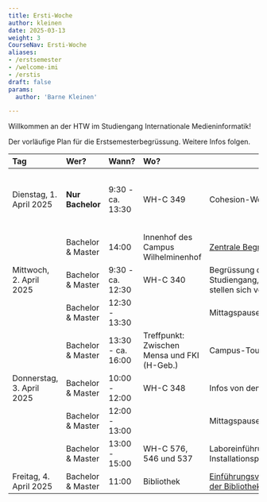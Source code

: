 ```yaml
---
title: Ersti-Woche
author: kleinen
date: 2025-03-13
weight: 3
CourseNav: Ersti-Woche
aliases: 
- /erstsemester
- /welcome-imi
- /erstis
draft: false
params:
  author: 'Barne Kleinen'

---
```


Willkommen an der HTW im Studiengang Internationale Medieninformatik!

Der vorläufige Plan für die Erstsemesterbegrüssung. Weitere Infos folgen.

| Tag                       | Wer?              |    Wann?            |Wo?   |                                                                                                                           |                                      |
|:------------------------- |:----------------- |:----------------- |:-- |:-------------------------------------------------------------------------------------------------------------------------- | ------------------------------------ |
| Dienstag, 1. April 2025   | **Nur Bachelor**  | 9:30 - ca. 13:30  | WH-C 349 | Cohesion-Workshop                                                                                                         | (Aufbau für Buddies schon um 8:00!!) |
|                           | Bachelor & Master | 14:00             | Innenhof des Campus Wilhelminenhof |[Zentrale Begrüssung](https://events.htw-berlin.de/studium/erstsemesterbegruessung/)   |                                      |
| Mittwoch, 2. April 2025   | Bachelor & Master | 9:30 - ca. 12:30  | WH-C 340 |Begrüssung durch den Studiengang, die Profs stellen sich vor                                                              |                                      |
|                           | Bachelor & Master | 12:30 - 13:30     | | Mittagspause                                                                                                              |                                      |
|                           | Bachelor & Master | 13:30 - ca. 16:00 | Treffpunkt: Zwischen Mensa und FKI (H-Geb.) |Campus-Tour                                                                                                               |                                      |
| Donnerstag, 3. April 2025 | Bachelor & Master | 10:00 - 12:00       | WH-C 348 |Infos von den Buddies                                                                                                     |                                      |
|                           | Bachelor & Master | 12:00 - 13:00     | |Mittagspause                                                                                                              |                                      |
|                           | Bachelor & Master | 13:00 - 15:00     | WH-C 576, 546 und 537 | Laboreinführung und Installationsparty                                                                                    |                                      |
| Freitag, 4. April 2025    | Bachelor & Master | 11:00             | Bibliothek |[Einführungsveranstaltung der Bibliothek](https://bibliothek.htw-berlin.de/ueber-uns/news/#c64927)                        |                                      |

